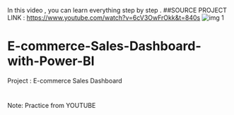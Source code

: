 In this video , you can learn everything step by step .
##SOURCE PROJECT LINK : https://www.youtube.com/watch?v=6cV3OwFrOkk&t=840s
![img 1](https://user-images.githubusercontent.com/101013518/229177506-89756ca9-1ce4-451d-909b-744367f48e55.png)
# E-commerce-Sales-Dashboard-with-Power-BI
Project : E-commerce Sales Dashboard 
# 
Note: Practice from YOUTUBE 
